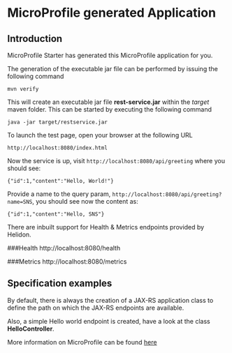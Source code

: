 # MicroProfile generated Application

## Introduction

MicroProfile Starter has generated this MicroProfile application for you.

The generation of the executable jar file can be performed by issuing the following command

    mvn verify

This will create an executable jar file **rest-service.jar** within the _target_ maven folder. This can be started by executing the following command

    java -jar target/restservice.jar



To launch the test page, open your browser at the following URL

    http://localhost:8080/index.html

Now the service is up, visit `http://localhost:8080/api/greeting` where you should see:

    {"id":1,"content":"Hello, World!"}
Provide a name to the query param, `http://localhost:8080/api/greeting?name=SNS`, you should see now the content as:

    {"id":1,"content":"Hello, SNS"}

There are inbuilt support for Health & Metrics endpoints provided by Helidon.

###Health
    http://localhost:8080/health

###Metrics
    http://localhost:8080/metrics




## Specification examples

By default, there is always the creation of a JAX-RS application class to define the path on which the JAX-RS endpoints are available.

Also, a simple Hello world endpoint is created, have a look at the class **HelloController**.

More information on MicroProfile can be found [here](https://microprofile.io/)


















